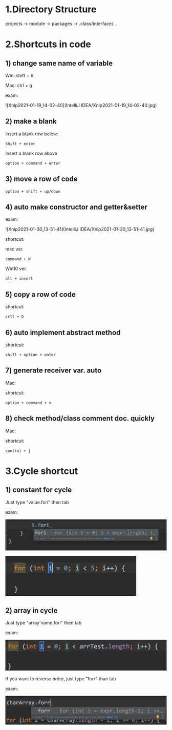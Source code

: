 # 1.Directory Structure



projects -> module -> packages -> .class/interface/...



# 2.Shortcuts in code



## 1) change same name of variable



Win: shift + 6

Mac: ctrl + g



exam:

![Xnip2021-01-19_14-02-40](IntelliJ IDEA/Xnip2021-01-19_14-02-40.jpg)





## 2) make a blank



insert a blank row below:

```
Shift + enter
```



Insert a blank row above

```
option + command + enter
```







## 3) move a row of code



```
option + shift + up/down
```





## 4) auto make constructor and getter&setter



exam:

![Xnip2021-01-30_13-51-41](IntelliJ IDEA/Xnip2021-01-30_13-51-41.jpg)



shortcut:



mac ver.

```
command + N
```



Win10 ver.

```
alt + insert
```







## 5) copy a row of code 



shortcut:

```
crtl + D
```









## 6) auto implement abstract method



shortcut:

```
shift + option + enter
```





## 7) generate receiver var. auto



Mac:

shortcut:

```
option + command + v
```









## 8) check method/class comment doc. quickly



Mac:

shortcut:

```
control + j
```











# 3.Cycle shortcut



## 1) constant for cycle



Just type "value.fori" then tab



exam:

![Xnip2021-01-20_16-32-21](Java基础.assets/Xnip2021-01-20_16-32-21.jpg)



![Xnip2021-01-20_16-33-04](Java基础.assets/Xnip2021-01-20_16-33-04.jpg)





## 2) array in cycle



Just type "array'name.fori" then tab



exam:

![Xnip2021-01-20_16-34-51](Java基础.assets/Xnip2021-01-20_16-34-51.jpg)



If you want to reverse order, just type "forr" than tab



exam:

![Xnip2021-02-07_14-20-27](Java基础.assets/Xnip2021-02-07_14-20-27.jpg)